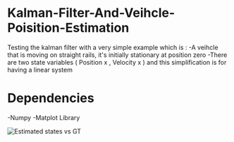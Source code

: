 # Kalman-Filter-And-Veihcle-Poisition-Estimation
Testing the kalman filter with a very simple example which is :
-A veihcle that is moving on straight rails, it's initially stationary at position zero
-There are two state variables ( Position x , Velocity x ) and this simplification is for having a linear system

# Dependencies
-Numpy 
-Matplot Library 


![Estimated states vs GT](Kalman-Filter-And-Veihcle-Poisition-Estimation/SensorsVsGT-DATA.png?raw=true "Title")
